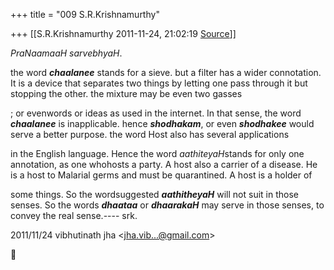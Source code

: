 +++
title = "009 S.R.Krishnamurthy"

+++
[[S.R.Krishnamurthy	2011-11-24, 21:02:19 [Source](https://groups.google.com/g/bvparishat/c/iv0UQgLaFgg)]]



*PraNaamaaH sarvebhyaH*.



the word ***chaalanee*** stands for a sieve. but a filter has a wider connotation. It is a device that separates two things by letting one pass through it but stopping the other. the mixture may be even two gasses

; or evenwords or ideas as used in the internet. In that sense, the word ***chaalanee*** is inapplicable. hence ***shodhakam***, or even ***shodhakee*** would serve a better purpose. the word Host also has several applications

in the English language. Hence the word *aathiteyaH*stands for only one annotation, as one whohosts a party. A host also a carrier of a disease. He is a host to Malarial germs and must be quarantined. A host is a holder of

some things. So the wordsuggested ***aathitheyaH*** will not suit in those senses. So the words ***dhaataa*** or ***dhaarakaH*** may serve in those senses, to convey the real sense.---- srk.  
  

2011/11/24 vibhutinath jha \<[jha.vib...@gmail.com]()\>



